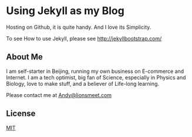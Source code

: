 # Using Jekyll as my Blog  

Hosting on Github, it is quite handy. And I love its Simplicity.

To see How to use Jekyll, please see http://jekyllbootstrap.com/

## About Me

I am self-starter in Beijing, running my own business on E-commerce and
Internet. I am a tech optimist, big fan of Science, especially in Physics and
Biology, love to make stuff, and a believer of Life-long learning.

Please contact me at Andy@lionsmeet.com 


## License

[MIT](http://opensource.org/licenses/MIT)
